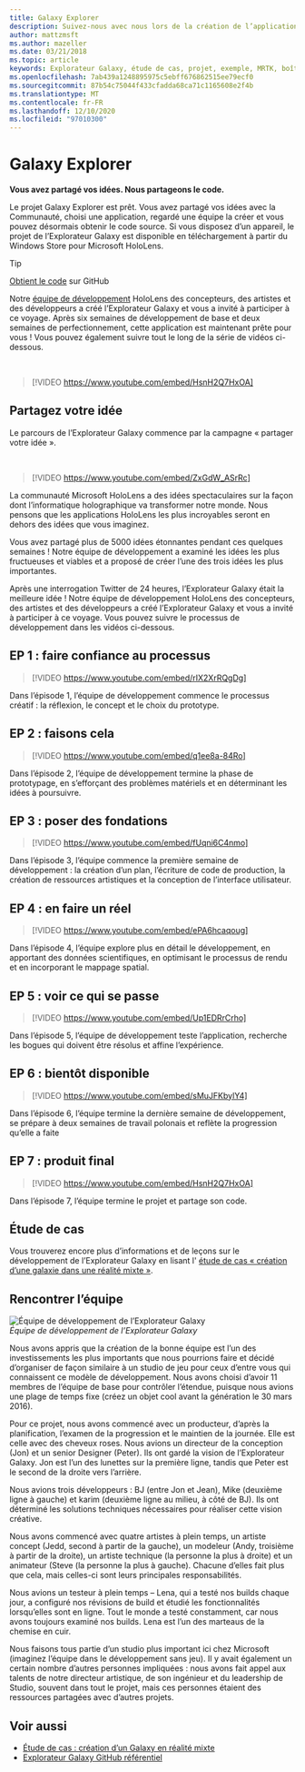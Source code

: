 ```yaml
---
title: Galaxy Explorer
description: Suivez-nous avec nous lors de la création de l’application de réalité mixte, l’Explorateur Galaxy, le gagnant de la campagne partager votre idée.
author: mattzmsft
ms.author: mazeller
ms.date: 03/21/2018
ms.topic: article
keywords: Explorateur Galaxy, étude de cas, projet, exemple, MRTK, boîte à outils de réalité mixte, Unity, exemples d’applications, exemples d’applications, open source, Microsoft Store, HoloLens, casque de réalité mixte, casque de réalité mixte, casque de réalité virtuelle
ms.openlocfilehash: 7ab439a1248895975c5ebff676862515ee79ecf0
ms.sourcegitcommit: 87b54c75044f433cfadda68ca71c1165608e2f4b
ms.translationtype: MT
ms.contentlocale: fr-FR
ms.lasthandoff: 12/10/2020
ms.locfileid: "97010300"
---
```

# <a name="galaxy-explorer"></a>Galaxy Explorer

**Vous avez partagé vos idées. Nous partageons le code.**

Le projet Galaxy Explorer est prêt. Vous avez partagé vos idées avec la Communauté, choisi une application, regardé une équipe la créer et vous pouvez désormais obtenir le code source. Si vous disposez d’un appareil, le projet de l’Explorateur Galaxy est disponible en téléchargement à partir du Windows Store pour Microsoft HoloLens.

>[!TIP]
>[Obtient le code](https://github.com/Microsoft/GalaxyExplorer) sur GitHub

Notre [équipe de développement](galaxy-explorer.md#meet-the-team) HoloLens des concepteurs, des artistes et des développeurs a créé l’Explorateur Galaxy et vous a invité à participer à ce voyage. Après six semaines de développement de base et deux semaines de perfectionnement, cette application est maintenant prête pour vous ! Vous pouvez également suivre tout le long de la série de vidéos ci-dessous.

<br>

>[!VIDEO https://www.youtube.com/embed/HsnH2Q7HxOA]

## <a name="share-your-idea"></a>Partagez votre idée

Le parcours de l’Explorateur Galaxy commence par la campagne « partager votre idée ».

<br>

>[!VIDEO https://www.youtube.com/embed/ZxGdW_ASrRc]

La communauté Microsoft HoloLens a des idées spectaculaires sur la façon dont l’informatique holographique va transformer notre monde. Nous pensons que les applications HoloLens les plus incroyables seront en dehors des idées que vous imaginez.

Vous avez partagé plus de 5000 idées étonnantes pendant ces quelques semaines ! Notre équipe de développement a examiné les idées les plus fructueuses et viables et a proposé de créer l’une des trois idées les plus importantes.

Après une interrogation Twitter de 24 heures, l’Explorateur Galaxy était la meilleure idée ! Notre équipe de développement HoloLens des concepteurs, des artistes et des développeurs a créé l’Explorateur Galaxy et vous a invité à participer à ce voyage. Vous pouvez suivre le processus de développement dans les vidéos ci-dessous.

## <a name="ep-1-trust-the-process"></a>EP 1 : faire confiance au processus

>[!VIDEO https://www.youtube.com/embed/rIX2XrRQgDg]

Dans l’épisode 1, l’équipe de développement commence le processus créatif : la réflexion, le concept et le choix du prototype.

## <a name="ep-2-lets-do-this"></a>EP 2 : faisons cela

>[!VIDEO https://www.youtube.com/embed/q1ee8a-84Ro]

Dans l’épisode 2, l’équipe de développement termine la phase de prototypage, en s’efforçant des problèmes matériels et en déterminant les idées à poursuivre.

## <a name="ep-3-laying-foundations"></a>EP 3 : poser des fondations

>[!VIDEO https://www.youtube.com/embed/fUqni6C4nmo]

Dans l’épisode 3, l’équipe commence la première semaine de développement : la création d’un plan, l’écriture de code de production, la création de ressources artistiques et la conception de l’interface utilisateur.

## <a name="ep-4-make-it-real"></a>EP 4 : en faire un réel

>[!VIDEO https://www.youtube.com/embed/ePA6hcaqoug]

Dans l’épisode 4, l’équipe explore plus en détail le développement, en apportant des données scientifiques, en optimisant le processus de rendu et en incorporant le mappage spatial.

## <a name="ep-5-see-what-happens"></a>EP 5 : voir ce qui se passe

>[!VIDEO https://www.youtube.com/embed/Up1EDRrCrho]

Dans l’épisode 5, l’équipe de développement teste l’application, recherche les bogues qui doivent être résolus et affine l’expérience.

## <a name="ep-6-coming-to-life"></a>EP 6 : bientôt disponible

>[!VIDEO https://www.youtube.com/embed/sMuJFKbylY4]

Dans l’épisode 6, l’équipe termine la dernière semaine de développement, se prépare à deux semaines de travail polonais et reflète la progression qu’elle a faite

## <a name="ep-7-the-final-product"></a>EP 7 : produit final

>[!VIDEO https://www.youtube.com/embed/HsnH2Q7HxOA]

Dans l’épisode 7, l’équipe termine le projet et partage son code.

## <a name="case-study"></a>Étude de cas

Vous trouverez encore plus d’informations et de leçons sur le développement de l’Explorateur Galaxy en lisant l' [étude de cas « création d’une galaxie dans une réalité mixte »](../../out-of-scope/case-study-creating-a-galaxy-in-mixed-reality.md).

## <a name="meet-the-team"></a>Rencontrer l’équipe

![Équipe de développement de l’Explorateur Galaxy](images/syiteampic.jpg)<br>
*Équipe de développement de l’Explorateur Galaxy*

Nous avons appris que la création de la bonne équipe est l’un des investissements les plus importants que nous pourrions faire et décidé d’organiser de façon similaire à un studio de jeu pour ceux d’entre vous qui connaissent ce modèle de développement. Nous avons choisi d’avoir 11 membres de l’équipe de base pour contrôler l’étendue, puisque nous avions une plage de temps fixe (créez un objet cool avant la génération le 30 mars 2016).

Pour ce projet, nous avons commencé avec un producteur, d’après la planification, l’examen de la progression et le maintien de la journée. Elle est celle avec des cheveux roses. Nous avions un directeur de la conception (Jon) et un senior Designer (Peter). Ils ont gardé la vision de l’Explorateur Galaxy. Jon est l’un des lunettes sur la première ligne, tandis que Peter est le second de la droite vers l’arrière.

Nous avions trois développeurs : BJ (entre Jon et Jean), Mike (deuxième ligne à gauche) et karim (deuxième ligne au milieu, à côté de BJ). Ils ont déterminé les solutions techniques nécessaires pour réaliser cette vision créative.

Nous avons commencé avec quatre artistes à plein temps, un artiste concept (Jedd, second à partir de la gauche), un modeleur (Andy, troisième à partir de la droite), un artiste technique (la personne la plus à droite) et un animateur (Steve (la personne la plus à gauche). Chacune d’elles fait plus que cela, mais celles-ci sont leurs principales responsabilités.

Nous avions un testeur à plein temps – Lena, qui a testé nos builds chaque jour, a configuré nos révisions de build et étudié les fonctionnalités lorsqu’elles sont en ligne. Tout le monde a testé constamment, car nous avons toujours examiné nos builds. Lena est l’un des marteaus de la chemise en cuir.

Nous faisons tous partie d’un studio plus important ici chez Microsoft (imaginez l’équipe dans le développement sans jeu). Il y avait également un certain nombre d’autres personnes impliquées : nous avons fait appel aux talents de notre directeur artistique, de son ingénieur et du leadership de Studio, souvent dans tout le projet, mais ces personnes étaient des ressources partagées avec d’autres projets.

## <a name="see-also"></a>Voir aussi
* [Étude de cas : création d’un Galaxy en réalité mixte](../../out-of-scope/case-study-creating-a-galaxy-in-mixed-reality.md)
* [Explorateur Galaxy GitHub référentiel](https://github.com/Microsoft/GalaxyExplorer)
